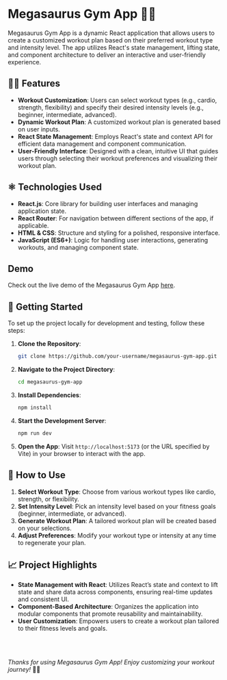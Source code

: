 # Megasaurus Gym App 🦖💪

Megasaurus Gym App is a dynamic React application that allows users to create a customized workout plan based on their preferred workout type and intensity level. The app utilizes React's state management, lifting state, and component architecture to deliver an interactive and user-friendly experience.

## 🏋️‍♂️ Features
- **Workout Customization**: Users can select workout types (e.g., cardio, strength, flexibility) and specify their desired intensity levels (e.g., beginner, intermediate, advanced).
- **Dynamic Workout Plan**: A customized workout plan is generated based on user inputs.
- **React State Management**: Employs React's state and context API for efficient data management and component communication.
- **User-Friendly Interface**: Designed with a clean, intuitive UI that guides users through selecting their workout preferences and visualizing their workout plan.

## ⚛️ Technologies Used
- **React.js**: Core library for building user interfaces and managing application state.
- **React Router**: For navigation between different sections of the app, if applicable.
- **HTML & CSS**: Structure and styling for a polished, responsive interface.
- **JavaScript (ES6+)**: Logic for handling user interactions, generating workouts, and managing component state.

## Demo
Check out the live demo of the Megasaurus Gym App [here](https://your-username.github.io/megasaurus-gym-app/).

## 🚀 Getting Started
To set up the project locally for development and testing, follow these steps:

1. **Clone the Repository**:
    ```bash
    git clone https://github.com/your-username/megasaurus-gym-app.git
    ```

2. **Navigate to the Project Directory**:
    ```bash
    cd megasaurus-gym-app
    ```

3. **Install Dependencies**:
    ```bash
    npm install
    ```

4. **Start the Development Server**:
    ```bash
    npm run dev
    ```

5. **Open the App**:
   Visit `http://localhost:5173` (or the URL specified by Vite) in your browser to interact with the app.


## 📝 How to Use
1. **Select Workout Type**: Choose from various workout types like cardio, strength, or flexibility.
2. **Set Intensity Level**: Pick an intensity level based on your fitness goals (beginner, intermediate, or advanced).
3. **Generate Workout Plan**: A tailored workout plan will be created based on your selections.
4. **Adjust Preferences**: Modify your workout type or intensity at any time to regenerate your plan.

## 📈 Project Highlights
- **State Management with React**: Utilizes React’s state and context to lift state and share data across components, ensuring real-time updates and consistent UI.
- **Component-Based Architecture**: Organizes the application into modular components that promote reusability and maintainability.
- **User Customization**: Empowers users to create a workout plan tailored to their fitness levels and goals.


<br><br>

*Thanks for using Megasaurus Gym App! Enjoy customizing your workout journey!* 🦖💪
